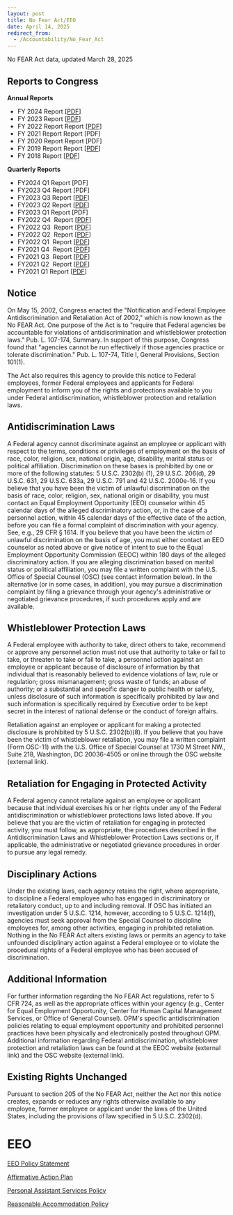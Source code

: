 ```yaml
---
layout: post
title: No Fear Act/EEO
date: April 14, 2025
redirect_from:
  - /Accountability/No_Fear_Act
---
```

No FEAR Act data, updated March 28, 2025

## Reports to Congress

**Annual Reports**

* FY 2024 Report [[PDF](https://www.ncd.gov/assets/uploads/no-fear/no-fear-act-report-fy24.pdf)]
* FY 2023 Report [[PDF](https://www.ncd.gov/assets/uploads/no-fear/no-fear-act-report-fy23.pdf)]
* FY 2022 Report Report [[PDF](https://www.ncd.gov/assets/uploads/no-fear/no-fear-act-report-fy22.pdf)]
* FY 2021 Report Report \[PDF]
* FY 2020 Report Report \[PDF]
* FY 2019 Report Report [[PDF](https://www.ncd.gov/assets/uploads/no-fear/no-fear-act-report-fy19.pdf)]
* FY 2018 Report [[PDF](https://www.ncd.gov/assets/uploads/no-fear/no-fear-act-report-fy18.pdf)]

**Quarterly Reports**

* FY2024 Q1 Report \[PDF]
* FY2023 Q4 Report \[PDF]
* FY2023 Q3 Report [[PDF](https://www.ncd.gov/assets/uploads/no-fear/no-fear-act-report-fy23-q3.pdf)]
* FY2023 Q2 Report [[PDF](https://www.ncd.gov/assets/uploads/no-fear/no-fear-act-report-fy23-q2.pdf)]
* FY2023 Q1  Report \[PDF]
* FY2022 Q4  Report [[PDF](https://www.ncd.gov/assets/uploads/no-fear/no-fear-act-report-fy22-q4.pdf)]
* FY2022 Q3  Report [[PDF](https://www.ncd.gov/assets/uploads/no-fear/no-fear-act-report-fy22-q3.pdf)]
* FY2022 Q2  Report [[PDF](https://www.ncd.gov/assets/uploads/no-fear/no-fear-act-report-fy22-q2.pdf)]
* FY2022 Q1  Report [[PDF](https://www.ncd.gov/assets/uploads/no-fear/no-fear-act-report-fy22-q1.pdf)]
* FY2021 Q4  Report [[PDF](https://www.ncd.gov/assets/uploads/no-fear/no-fear-act-report-fy21-q4.pdf)]
* FY2021 Q3  Report [[PDF](https://www.ncd.gov/assets/uploads/no-fear/no-fear-act-report-fy21-q3.pdf)]
* FY2021 Q2  Report [[PDF](https://www.ncd.gov/assets/uploads/no-fear/no-fear-act-report-fy21-q2.pdf)]
* FY2021 Q1 Report [[PDF](https://www.ncd.gov/assets/uploads/no-fear/no-fear-act-report-fy21-q1.pdf)]

## **Notice**

On May 15, 2002, Congress enacted the "Notification and Federal Employee Antidiscrimination and Retaliation Act of 2002," which is now known as the No FEAR Act. One purpose of the Act is to "require that Federal agencies be accountable for violations of antidiscrimination and whistleblower protection laws." Pub. L. 107-174, Summary. In support of this purpose, Congress found that "agencies cannot be run effectively if those agencies practice or tolerate discrimination." Pub. L. 107-74, Title I, General Provisions, Section 101(1).

The Act also requires this agency to provide this notice to Federal employees, former Federal employees and applicants for Federal employment to inform you of the rights and protections available to you under Federal antidiscrimination, whistleblower protection and retaliation laws.

## **Antidiscrimination Laws**

A Federal agency cannot discriminate against an employee or applicant with respect to the terms, conditions or privileges of employment on the basis of race, color, religion, sex, national origin, age, disability, marital status or political affiliation. Discrimination on these bases is prohibited by one or more of the following statutes: 5 U.S.C. 2302(b) (1), 29 U.S.C. 206(d), 29 U.S.C. 631, 29 U.S.C. 633a, 29 U.S.C. 791 and 42 U.S.C. 2000e-16. If you believe that you have been the victim of unlawful discrimination on the basis of race, color, religion, sex, national origin or disability, you must contact an Equal Employment Opportunity (EEO) counselor within 45 calendar days of the alleged discriminatory action, or, in the case of a personnel action, within 45 calendar days of the effective date of the action, before you can file a formal complaint of discrimination with your agency. See, e.g., 29 CFR § 1614. If you believe that you have been the victim of unlawful discrimination on the basis of age, you must either contact an EEO counselor as noted above or give notice of intent to sue to the Equal Employment Opportunity Commission (EEOC) within 180 days of the alleged discriminatory action. If you are alleging discrimination based on marital status or political affiliation, you may file a written complaint with the U.S. Office of Special Counsel (OSC) (see contact information below). In the alternative (or in some cases, in addition), you may pursue a discrimination complaint by filing a grievance through your agency's administrative or negotiated grievance procedures, if such procedures apply and are available.

## **Whistleblower Protection Laws**

A Federal employee with authority to take, direct others to take, recommend or approve any personnel action must not use that authority to take or fail to take, or threaten to take or fail to take, a personnel action against an employee or applicant because of disclosure of information by that individual that is reasonably believed to evidence violations of law, rule or regulation; gross mismanagement; gross waste of funds; an abuse of authority; or a substantial and specific danger to public health or safety, unless disclosure of such information is specifically prohibited by law and such information is specifically required by Executive order to be kept secret in the interest of national defense or the conduct of foreign affairs.

Retaliation against an employee or applicant for making a protected disclosure is prohibited by 5 U.S.C. 2302(b)(8). If you believe that you have been the victim of whistleblower retaliation, you may file a written complaint (Form OSC-11) with the U.S. Office of Special Counsel at 1730 M Street NW., Suite 218, Washington, DC 20036-4505 or online through the OSC website (external link).

## **Retaliation for Engaging in Protected Activity**

A Federal agency cannot retaliate against an employee or applicant because that individual exercises his or her rights under any of the Federal antidiscrimination or whistleblower protections laws listed above. If you believe that you are the victim of retaliation for engaging in protected activity, you must follow, as appropriate, the procedures described in the Antidiscrimination Laws and Whistleblower Protection Laws sections or, if applicable, the administrative or negotiated grievance procedures in order to pursue any legal remedy.

## **Disciplinary Actions**

Under the existing laws, each agency retains the right, where appropriate, to discipline a Federal employee who has engaged in discriminatory or retaliatory conduct, up to and including removal. If OSC has initiated an investigation under 5 U.S.C. 1214, however, according to 5 U.S.C. 1214(f), agencies must seek approval from the Special Counsel to discipline employees for, among other activities, engaging in prohibited retaliation. Nothing in the No FEAR Act alters existing laws or permits an agency to take unfounded disciplinary action against a Federal employee or to violate the procedural rights of a Federal employee who has been accused of discrimination.

## **Additional Information**

For further information regarding the No FEAR Act regulations, refer to 5 CFR 724, as well as the appropriate offices within your agency (e.g., Center for Equal Employment Opportunity, Center for Human Capital Management Services, or Office of General Counsel). OPM's specific antidiscrimination policies relating to equal employment opportunity and prohibited personnel practices have been physically and electronically posted throughout OPM. Additional information regarding Federal antidiscrimination, whistleblower protection and retaliation laws can be found at the EEOC website (external link) and the OSC website (external link).

## **Existing Rights Unchanged**

Pursuant to section 205 of the No FEAR Act, neither the Act nor this notice creates, expands or reduces any rights otherwise available to any employee, former employee or applicant under the laws of the United States, including the provisions of law specified in 5 U.S.C. 2302(d).

# EEO

[EEO Policy Statement](https://www.ncd.gov/accountability/eeo-policy-statement/)

[Affirmative Action Plan](https://www.ncd.gov/assets/uploads/docs/NCD-Affirmative-Action-Plan-2025.pdf)

[Personal Assistant Services Policy](https://www.ncd.gov/assets/uploads/docs/NCD-EEO-Personal-Assistant-Services.pdf)

[Reasonable Accommodation Policy](https://www.ncd.gov/assets/uploads/docs/NCD-Affirmative-Action-Plan.pdf)
